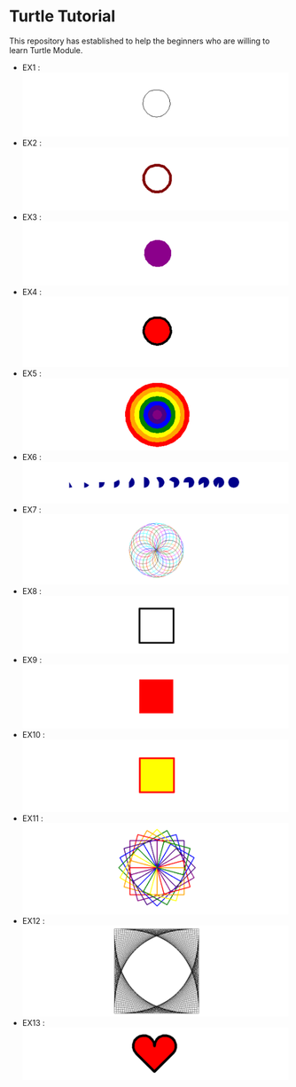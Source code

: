 # Turtle Tutorial
This repository has established to help the beginners who are willing to learn Turtle Module.
* EX1 :
![](img/EX1.png)
* EX2 :
![](img/EX2.png)
* EX3 :
![](img/EX3.png)
* EX4 :
![](img/EX4.png)
* EX5 :
![](img/EX5.png)
* EX6 :
![](img/EX6.png)
* EX7 :
![](img/EX7.png)
* EX8 :
![](img/EX8.png)
* EX9 :
![](img/EX9.png)
* EX10 :
![](img/EX10.png)
* EX11 :
![](img/EX11.png)
* EX12 :
![](img/EX12.png)
* EX13 :
![](img/EX13.png)
